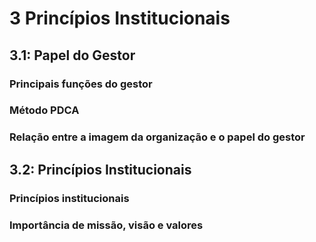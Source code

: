# 3 Princípios Institucionais
## 3.1: Papel do Gestor
### Principais funções do gestor
### Método PDCA
### Relação entre a imagem da organização e o papel do gestor
## 3.2: Princípios Institucionais
### Princípios institucionais
### Importância de missão, visão e valores